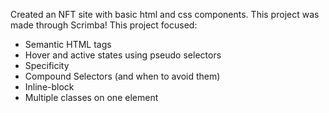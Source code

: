Created an NFT site with basic html and css components. This project was made through Scrimba! 
This project focused:
- Semantic HTML tags
- Hover and active states using pseudo selectors
- Specificity
- Compound Selectors (and when to avoid them)
- Inline-block
- Multiple classes on one element
